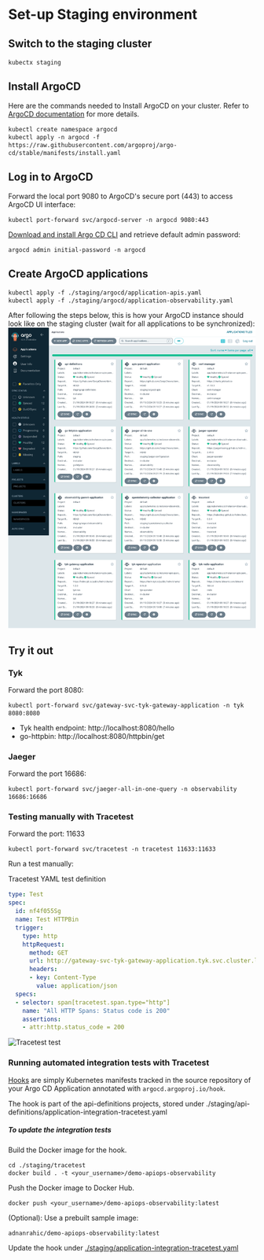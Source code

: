 # Set-up Staging environment

## Switch to the staging cluster

```
kubectx staging
```

## Install ArgoCD

Here are the commands needed to Install ArgoCD on your cluster. Refer to [ArgoCD documentation](https://argo-cd.readthedocs.io/en/stable/getting_started/) for more details. 

```
kubectl create namespace argocd
kubectl apply -n argocd -f https://raw.githubusercontent.com/argoproj/argo-cd/stable/manifests/install.yaml
```

## Log in to ArgoCD

Forward the local port 9080 to ArgoCD's secure port (443) to access ArgoCD UI interface:

```
kubectl port-forward svc/argocd-server -n argocd 9080:443
```

[Download and install Argo CD CLI](https://argo-cd.readthedocs.io/en/stable/getting_started/#2-download-argo-cd-cli) and retrieve default admin password:

```
argocd admin initial-password -n argocd
```


## Create ArgoCD applications

```
kubectl apply -f ./staging/argocd/application-apis.yaml
kubectl apply -f ./staging/argocd/application-observability.yaml
```

After following the steps below, this is how your ArgoCD instance should look like on the staging cluster (wait for all applications to be synchronized): 
![ArgoCD in staging](./images/APIOps-Staging-Argo-CD.png)

## Try it out

### Tyk

Forward the port 8080:

```
kubectl port-forward svc/gateway-svc-tyk-gateway-application -n tyk 8080:8080
```

* Tyk health endpoint: http://localhost:8080/hello
* go-httpbin: http://localhost:8080/httpbin/get

### Jaeger

Forward the port 16686:

```
kubectl port-forward svc/jaeger-all-in-one-query -n observability 16686:16686
```


### Testing manually with Tracetest

Forward the port: 11633

```
kubectl port-forward svc/tracetest -n tracetest 11633:11633
```

Run a test manually:

Tracetest YAML test definition

```yaml
type: Test
spec:
  id: nf4f055Sg
  name: Test HTTPBin
  trigger:
    type: http
    httpRequest:
      method: GET
      url: http://gateway-svc-tyk-gateway-application.tyk.svc.cluster.local:8080/httpbin/get
      headers:
      - key: Content-Type
        value: application/json
  specs:
  - selector: span[tracetest.span.type="http"]
    name: "All HTTP Spans: Status code is 200"
    assertions:
    - attr:http.status_code = 200
```

![Tracetest test](https://res.cloudinary.com/djwdcmwdz/image/upload/v1705323131/Conferences/fosdem2024/localhost_11633_test_btVZdD5IR_run_3_trace_kvtzuq.png)

### Running automated integration tests with Tracetest


[Hooks](https://argo-cd.readthedocs.io/en/stable/user-guide/resource_hooks/) are simply Kubernetes manifests tracked in the source repository of your Argo CD Application annotated with `argocd.argoproj.io/hook`.

The hook is part of the api-definitions projects, stored under ./staging/api-definitions/application-integration-tracetest.yaml

##### To update the integration tests

Build the Docker image for the hook.

```
cd ./staging/tracetest
docker build . -t <your_username>/demo-apiops-observability
```

Push the Docker image to Docker Hub.

```
docker push <your_username>/demo-apiops-observability:latest
```

(Optional): Use a prebuilt sample image:

```
adnanrahic/demo-apiops-observability:latest
```

Update the hook under [./staging/application-integration-tracetest.yaml](./staging/application-integration-tracetest.yaml)
